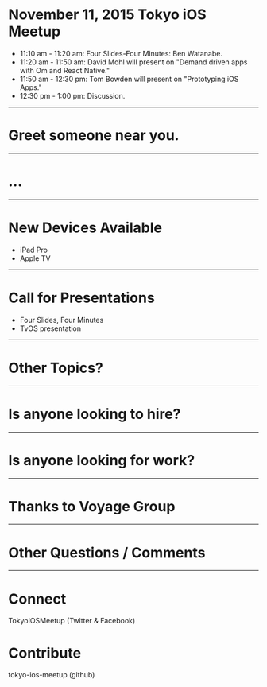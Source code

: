 # November 11, 2015 Tokyo iOS Meetup

- 11:10 am - 11:20 am: Four Slides-Four Minutes: Ben Watanabe.
- 11:20 am - 11:50 am: David Mohl will present on "Demand driven apps with Om and React Native."
- 11:50 am - 12:30 pm: Tom Bowden will present on "Prototyping iOS Apps."
- 12:30 pm - 1:00 pm: Discussion.

---

# Greet someone near you.

---

# ...

---

# New Devices Available

- iPad Pro
- Apple TV

---

# Call for Presentations

- Four Slides, Four Minutes
- TvOS presentation

---

# Other Topics?

---

# Is anyone looking to hire?

---

# Is anyone looking for work?

---

# Thanks to Voyage Group

---

# Other Questions / Comments

---

# Connect
TokyoIOSMeetup (Twitter & Facebook)


# Contribute
tokyo-ios-meetup (github)

